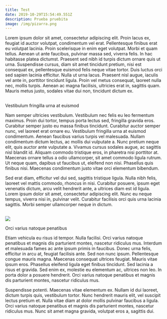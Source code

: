 ```yaml
---
title: Test
date: 2019-10-29T15:54:49.551Z
description: Prueba pruebita
image: /img/pizarra.png
---
```

Lorem ipsum dolor sit amet, consectetur adipiscing elit. Proin lacus ex, feugiat id auctor volutpat, condimentum vel erat. Pellentesque finibus erat eu volutpat lacinia. Proin scelerisque in enim eget volutpat. Morbi et quam tellus. Aenean ut ante faucibus, pulvinar massa sed, viverra felis. In hac habitasse platea dictumst. Praesent sed nibh id turpis dictum ornare quis ut urna. Suspendisse cursus, diam sit amet tincidunt pretium, nisi est consequat ex, pellentesque euismod felis neque vitae tortor. Duis luctus orci sed sapien lacinia efficitur. Nulla ut urna lacus. Praesent nisl augue, iaculis vel ante in, porttitor tincidunt ligula. Proin vel metus consequat, laoreet nulla nec, mollis turpis. Aenean ac magna facilisis, ultricies erat in, sagittis quam. Mauris metus justo, sodales vitae dui non, tincidunt dictum ex.

## 

Vestibulum fringilla urna at euismod

Nam semper ultricies vestibulum. Vestibulum nec felis eu leo fermentum maximus. Proin dui tortor, tempus porta lectus sed, fringilla gravida eros. Curabitur semper justo eu massa finibus tincidunt. Curabitur auctor semper nunc, vel laoreet erat ornare eu. Vestibulum fringilla urna at euismod condimentum. Aenean faucibus varius turpis vel malesuada. Nullam condimentum dictum lectus, ac mollis dui vulputate a. Nunc pretium neque elit, quis auctor ante vulputate a. Vivamus cursus sodales augue, ac sagittis nisl blandit id. Aliquam commodo tristique eros, in pharetra nisi porttitor at. Maecenas ornare tellus a odio ullamcorper, sit amet commodo ligula rutrum. Ut neque quam, dapibus ut faucibus ut, eleifend non nisi. Phasellus quis finibus nisi. Maecenas condimentum justo vitae orci elementum bibendum.

Sed erat diam, efficitur vel dui sed, sagittis tristique ligula. Nulla nibh felis, laoreet vel mattis commodo, rhoncus in nisi. Curabitur posuere, ipsum eget venenatis dictum, arcu velit hendrerit ante, a ultrices diam est id ligula. Lorem ipsum dolor sit amet, consectetur adipiscing elit. Nunc eu neque tempus, viverra nisi in, pulvinar velit. Curabitur facilisis orci quis urna lacinia sagittis. Morbi semper ullamcorper neque in dictum.

## 

![](/img/about-direct-sourcing.jpg)

Orci varius natoque penatibus

Etiam vehicula eu risus id tempor. Nulla facilisi. Orci varius natoque penatibus et magnis dis parturient montes, nascetur ridiculus mus. Interdum et malesuada fames ac ante ipsum primis in faucibus. Donec urna felis, efficitur in arcu at, feugiat facilisis ante. Sed non nunc ipsum. Pellentesque congue mauris magna. Maecenas consequat ultrices feugiat. Mauris vitae ipsum eros. Phasellus eleifend ligula eget finibus tincidunt. Sed lacinia a risus et gravida. Sed enim ex, molestie eu elementum ac, ultrices non leo. In porta dolor a posuere hendrerit. Orci varius natoque penatibus et magnis dis parturient montes, nascetur ridiculus mus.

Suspendisse potenti. Maecenas vitae elementum ex. Nullam id dui laoreet, dictum turpis quis, vestibulum tortor. Nunc hendrerit mauris elit, vel suscipit lectus pretium et. Nulla vitae diam at dolor mollis pulvinar faucibus a ligula. Orci varius natoque penatibus et magnis dis parturient montes, nascetur ridiculus mus. Nunc sit amet magna gravida, volutpat eros a, sagittis dui.
